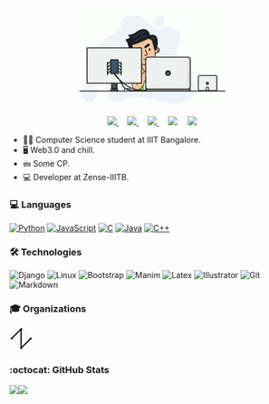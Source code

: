 <div align="center">
<a href="https://gsri30.github.io/"><img width="280px" src="https://raw.githubusercontent.com/GSri30/GSri30/main/profile.gif?token=ANBXICR6B3NXNHCWZ5L7X6S747TPK"></a>

<a href="https://www.linkedin.com/in/sri-harsha-g-15534a18a" > <img width= "40" src="https://www.vectorlogo.zone/logos/linkedin/linkedin-tile.svg"> </a> &nbsp;&nbsp;&nbsp;
<a href="https://www.facebook.com/people/Sri-Harsha-G/100006387729055" > <img width= "40" src="https://www.vectorlogo.zone/logos/facebook/facebook-tile.svg"> </a> &nbsp;&nbsp;&nbsp;
<a href="https://twitter.com/SriHarshaG6" > <img width= "40" src="https://www.vectorlogo.zone/logos/twitter/twitter-tile.svg"> </a> &nbsp;&nbsp;&nbsp;
<a href="https://www.quora.com/profile/Sri-Harsha-G-2"><img width="40" src="https://www.vectorlogo.zone/logos/quora/quora-icon.svg"></a> &nbsp;&nbsp;&nbsp;
<a href="https://www.instagram.com/_gsri30_/" > <img width= "40" src="https://www.vectorlogo.zone/logos/instagram/instagram-icon.svg"> </a>
</div>

- 👨‍🎓 Computer Science student at IIIT Bangalore.
- 🖥️ Web3.0 and chill.
- 🖮 Some CP.
- 💻 Developer at Zense-IIITB.


### 💻 Languages

[![Python](https://img.shields.io/badge/-Python-000?&logo=python)](https://github.com/GSri30?tab=repositories&q=&type=&language=python)
[![JavaScript](https://img.shields.io/badge/-JavaScript-000?&logo=JavaScript&logoColor=ddc508)](https://github.com/GSri30?tab=repositories&q=&type=&language=javascript)
[![C](https://img.shields.io/badge/-C-000?&logo=C)](https://github.com/GSri30?tab=repositories&q=&type=&language=c)
[![Java](https://img.shields.io/badge/-Java-000?&logo=Java&logoColor=007396)](https://github.com/GSri30?tab=repositories&q=&type=&language=java)
[![C++](https://img.shields.io/badge/-C++-000?&logo=c%2b%2b&logoColor=00599C)](https://github.com/GSri30?tab=repositories&q=&type=&language=c%2B%2B)

### 🛠 Technologies

![Django](https://img.shields.io/badge/-Django-000?&logo=Django&logoColor=fff)
![Linux](https://img.shields.io/badge/-Linux-000?&logo=Linux&logoColor=FCC624)
![Bootstrap](http://img.shields.io/badge/-Bootstrap-000?&logo=bootstrap)
![Manim](http://img.shields.io/badge/-Manim-000?&logo=python)
![Latex](http://img.shields.io/badge/-Latex-000?&logo=latex)
![Illustrator](http://img.shields.io/badge/-Illustrator-000?&logo=adobe)
![Git](http://img.shields.io/badge/-Git-000?&logo=git)
![Markdown](http://img.shields.io/badge/-Markdown-000?&logo=markdown)

### 🎓 Organizations

<a href="https://zense.co.in/"><img width="40px" height="40px" src="https://github.com/GSri30/GSri30/raw/main/zense.png"></a>

<!-- include projects and algo profiles -->

### :octocat: GitHub Stats
<a href="https://gsri30.github.io/"><img height="137px" src="https://github-readme-stats.vercel.app/api?username=GSri30&hide_title=true&hide_border=true&show_icons=true&include_all_commits=true&count_private=true&line_height=21&text_color=000&icon_color=000&bg_color=0,ea6161,ffc64d,fffc4d,52fa5a&theme=graywhite" /><img height="137px" src="https://github-readme-stats.vercel.app/api/top-langs/?username=GSri30&hide=html&hide_title=true&hide_border=true&layout=compact&langs_count=7&exclude_repo=comp426,Redventures-Movie-Quotes&text_color=000&icon_color=fff&bg_color=0,52fa5a,4dfcff,c64dff&theme=graywhite"/></a>
